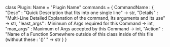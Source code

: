 class Plugin:
    Name = "Plugin Name"
    commands = {
        CommandName : {
            "Desc" : "Quick Description that fits into one single line" -> str,
            "Details" : "Multi-Line Detailed Explanation of the command, Its arguments and its use" -> str,
            "least_args" : Minimum of Args required for this Command -> int,
            "max_args" : Maximum of Args accepted by this Command -> int,
            "Action" : "Name of a Function Somewhere outside of this class inside of this file (without these : '()' " -> str
        }
    }